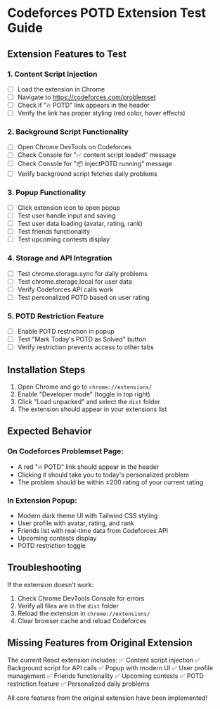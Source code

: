 # Codeforces POTD Extension Test Guide

## Extension Features to Test

### 1. Content Script Injection
- [ ] Load the extension in Chrome
- [ ] Navigate to https://codeforces.com/problemset
- [ ] Check if "🔥 POTD" link appears in the header
- [ ] Verify the link has proper styling (red color, hover effects)

### 2. Background Script Functionality
- [ ] Open Chrome DevTools on Codeforces
- [ ] Check Console for "✅ content script loaded" message
- [ ] Check Console for "📦 injectPOTD running" message
- [ ] Verify background script fetches daily problems

### 3. Popup Functionality
- [ ] Click extension icon to open popup
- [ ] Test user handle input and saving
- [ ] Test user data loading (avatar, rating, rank)
- [ ] Test friends functionality
- [ ] Test upcoming contests display

### 4. Storage and API Integration
- [ ] Test chrome.storage.sync for daily problems
- [ ] Test chrome.storage.local for user data
- [ ] Verify Codeforces API calls work
- [ ] Test personalized POTD based on user rating

### 5. POTD Restriction Feature
- [ ] Enable POTD restriction in popup
- [ ] Test "Mark Today's POTD as Solved" button
- [ ] Verify restriction prevents access to other tabs

## Installation Steps

1. Open Chrome and go to `chrome://extensions/`
2. Enable "Developer mode" (toggle in top right)
3. Click "Load unpacked" and select the `dist` folder
4. The extension should appear in your extensions list

## Expected Behavior

### On Codeforces Problemset Page:
- A red "🔥 POTD" link should appear in the header
- Clicking it should take you to today's personalized problem
- The problem should be within ±200 rating of your current rating

### In Extension Popup:
- Modern dark theme UI with Tailwind CSS styling
- User profile with avatar, rating, and rank
- Friends list with real-time data from Codeforces API
- Upcoming contests display
- POTD restriction toggle

## Troubleshooting

If the extension doesn't work:
1. Check Chrome DevTools Console for errors
2. Verify all files are in the `dist` folder
3. Reload the extension in `chrome://extensions/`
4. Clear browser cache and reload Codeforces

## Missing Features from Original Extension

The current React extension includes:
✅ Content script injection
✅ Background script for API calls
✅ Popup with modern UI
✅ User profile management
✅ Friends functionality
✅ Upcoming contests
✅ POTD restriction feature
✅ Personalized daily problems

All core features from the original extension have been implemented! 